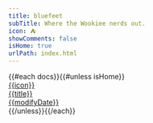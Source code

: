 ```yaml
---
title: bluefeet
subTitle: Where the Wookiee nerds out.
icon: ⛺
showComments: false
isHome: true
urlPath: index.html
---
```


<div class="row row-cols-1 row-cols-md-2 doc-row">
{{#each docs}}{{#unless isHome}}
  <div class="col doc-col">
    <a href="{{urlPath}}" class="doc-a">
      <div class="doc">
        <div class="doc-icon">{{icon}}</div>
        <div class="doc-title">{{title}}</div>
        <div class="doc-date">{{modifyDate}}</div>
      </div>
    </a>
  </div>
{{/unless}}{{/each}}
</div>
